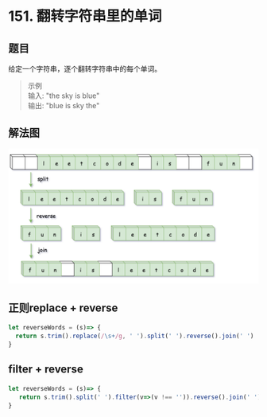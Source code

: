# 151. 翻转字符串里的单词
## 题目
给定一个字符串，逐个翻转字符串中的每个单词。

> 示例<br>
输入: "the sky is blue"<br>
输出: "blue is sky the"

## 解法图
![avatar](./151.png)

## 正则replace + reverse
```js
let reverseWords = (s)=> {
  return s.trim().replace(/\s+/g, ' ').split(' ').reverse().join(' ')
}
```
## filter + reverse
```js
let reverseWords = (s)=> {
   return s.trim().split(' ').filter(v=>(v !== '')).reverse().join(' ')
}
```
